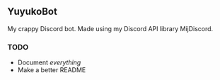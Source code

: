 ## YuyukoBot

My crappy Discord bot. Made using my Discord API library MijDiscord.

### TODO

* Document *everything*
* Make a better README